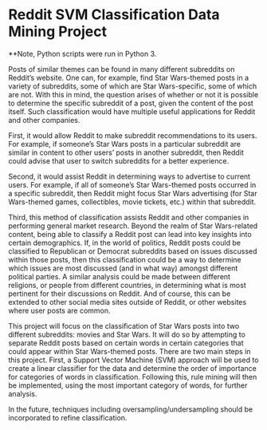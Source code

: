 # Reddit SVM Classification Data Mining Project

**Note, Python scripts were run in Python 3. 

Posts of similar themes can be found in many different subreddits on Reddit’s website. One can, for example, find Star Wars-themed posts in a variety of subreddits, some of which are Star Wars-specific, some of which are not. With this in mind, the question arises of whether or not it is possible to determine the specific subreddit of a post, given the content of the post itself.  Such classification would have multiple useful applications for Reddit and other companies. 

First, it would allow Reddit to make subreddit recommendations to its users. For example, if someone’s Star Wars posts in a particular subreddit are similar in content to other users’ posts in another subreddit, then Reddit could advise that user to switch subreddits for a better experience. 

Second, it would assist Reddit in determining ways to advertise to current users. For example, if all of someone’s Star Wars-themed posts occurred in a specific subreddit, then Reddit might focus Star Wars advertising (for Star Wars-themed games, collectibles, movie tickets, etc.) within that subreddit.

Third, this method of classification assists Reddit and other companies in performing general market research. Beyond the realm of Star Wars-related content, being able to classify a Reddit post can lead into key insights into certain demographics. If, in the world of politics, Reddit posts could be classified to Republican or Democrat subreddits based on issues discussed within those posts, then this classification could be a way to determine which issues are most discussed (and in what way) amongst different political parties. A similar analysis could be made between different religions, or people from different countries, in determining what is most pertinent for their discussions on Reddit. And of course, this can be extended to other social media sites outside of Reddit, or other websites where user posts are common. 

This project will focus on the classification of Star Wars posts into two different subreddits: movies and Star Wars. It will do so by attempting to separate Reddit posts based on certain words in certain categories that could appear within Star Wars-themed posts. There are two main steps in this project. First, a Support Vector Machine (SVM) approach will be used to create a linear classifier for the data and determine the order of importance for categories of words in classification. Following this, rule mining will then be implemented, using the most important category of words, for further analysis. 

In the future, techniques including oversampling/undersampling should be incorporated to refine classification. 









